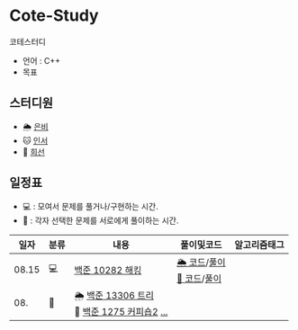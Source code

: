 <!--- 줄바꿈 태그 <br> --->

# Cote-Study
코테스터디
- 언어 : C++
- 목표

## 스터디원
- 🌦️ [은비](https://github.com/led156)
- 🐱 [인서](https://github.com/sene03)
- 🍗 [희선](https://github.com/h3136514)

## 일정표
- 💻 : 모여서 문제를 풀거나/구현하는 시간.
- 📖 : 각자 선택한 문제를 서로에게 풀이하는 시간.

|일자|분류|내용|풀이및코드|알고리즘태그|
|---|--|---|-------|---------|
|08.15|💻|[백준 10282 해킹](https://www.acmicpc.net/problem/10282)|[🌦️ 코드](https://github.com/led156/Cote-Study/blob/main/0815/10282_%EC%9D%80%EB%B9%84.cpp)/[풀이](https://lee-eb.tistory.com/50)<br> [🍗 코드](https://github.com/led156/Cote-Study/blob/main/0815/10282_%ED%9D%AC%EC%84%A0.cpp)/[풀이](https://hshong313.tistory.com/5)<br> ||
|08.|📖|🌦️ [백준 13306 트리](https://www.acmicpc.net/problem/13306)<br>🍗 [백준 1275 커피숍2](https://www.acmicpc.net/problem/1275) [...]()|||
